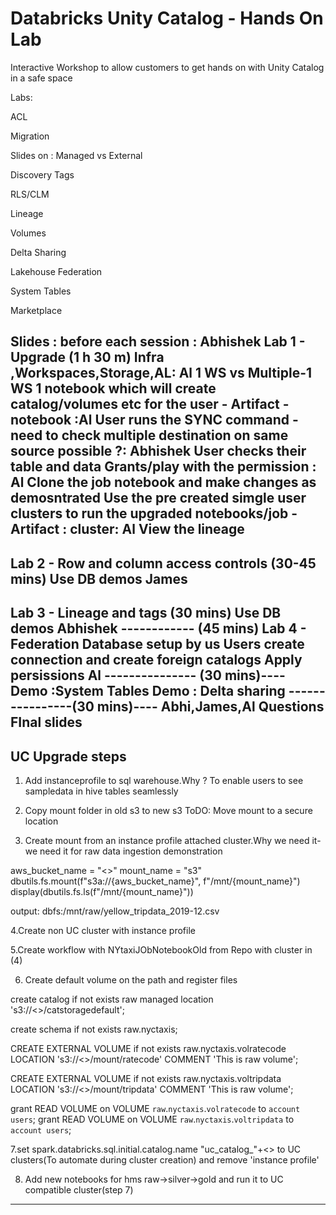 # Databricks Unity Catalog - Hands On Lab
Interactive Workshop to allow customers to get hands on with Unity Catalog in a safe space


Labs:

ACL

Migration

Slides on : Managed vs External
    
Discovery Tags

RLS/CLM

Lineage

Volumes

Delta Sharing

Lakehouse Federation

System Tables

Marketplace


Slides : before each session : Abhishek
Lab 1 - Upgrade (1 h 30 m)
Infra ,Workspaces,Storage,AL: Al
1 WS vs Multiple-1 WS
1 notebook which will create catalog/volumes etc for the user - Artifact - notebook :Al
User runs the SYNC command -need to check multiple destination on same source possible ?: Abhishek
User checks their table and data
Grants/play with the permission : Al
Clone the job notebook and make changes as demosntrated
Use the pre created simgle user clusters to run the upgraded notebooks/job -Artifact : cluster: Al
View the lineage
-------------
Lab 2 - Row and column access controls (30-45 mins)
Use DB demos
James
-------------
Lab 3 - Lineage and tags (30 mins)
Use DB demos
Abhishek
------------ (45 mins)
Lab 4 - Federation
Database setup by us
Users create connection and create foreign catalogs
Apply persissions
Al
--------------- (30 mins)----
Demo :System Tables
Demo : Delta sharing
----------------(30  mins)----
Abhi,James,Al
Questions
FInal slides
-------------
UC Upgrade steps
-----------------

1. Add instanceprofile to sql warehouse.Why ? To enable users to see sampledata in hive tables seamlessly

2. Copy mount folder in old s3 to new s3 ToDO: Move mount to a secure location

3. Create mount from an instance profile attached cluster.Why we need it- we need it for raw data ingestion demonstration 

aws_bucket_name = "<<new bucketname>>"
mount_name = "s3"
dbutils.fs.mount(f"s3a://{aws_bucket_name}", f"/mnt/{mount_name}")
display(dbutils.fs.ls(f"/mnt/{mount_name}"))

output:
dbfs:/mnt/raw/yellow_tripdata_2019-12.csv

4.Create non UC cluster with instance profile

5.Create workflow with NYtaxiJObNotebookOld from Repo with cluster in (4)



6. Create default volume on the path and register files

create catalog if not exists raw managed location 's3://<<bucketname>>/catstoragedefault';

create schema if not exists raw.nyctaxis;

CREATE EXTERNAL VOLUME if not exists raw.nyctaxis.volratecode
    LOCATION 's3://<<bucketname>>/mount/ratecode'
    COMMENT 'This is raw volume';

CREATE EXTERNAL VOLUME if not exists raw.nyctaxis.voltripdata
    LOCATION 's3://<<bucketname>>/mount/tripdata'
    COMMENT 'This is raw volume';

grant READ VOLUME  on VOLUME `raw`.`nyctaxis`.`volratecode` to `account users`;
grant READ VOLUME  on VOLUME `raw`.`nyctaxis`.`voltripdata` to `account users`;

7.set spark.databricks.sql.initial.catalog.name "uc_catalog_"+<<username>> to UC clusters(To automate during cluster creation) and remove 'instance profile'

8. Add new notebooks for hms raw->silver->gold and run it to UC compatible cluster(step 7)



------------
